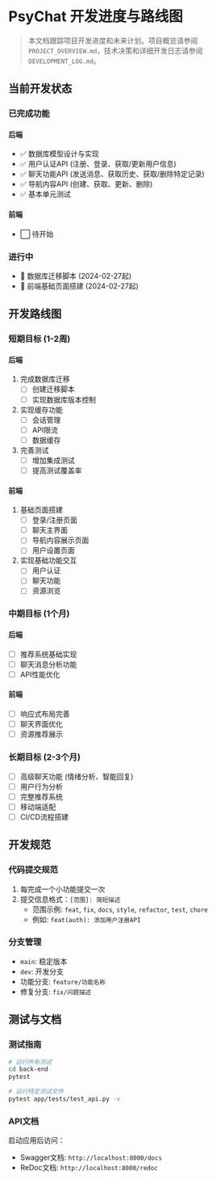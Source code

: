 # PsyChat 开发进度与路线图

> 本文档跟踪项目开发进度和未来计划。项目概览请参阅 `PROJECT_OVERVIEW.md`，技术决策和详细开发日志请参阅 `DEVELOPMENT_LOG.md`。

## 当前开发状态

### 已完成功能

#### 后端
- ✅ 数据库模型设计与实现
- ✅ 用户认证API (注册、登录、获取/更新用户信息)
- ✅ 聊天功能API (发送消息、获取历史、获取/删除特定记录)
- ✅ 导航内容API (创建、获取、更新、删除)
- ✅ 基本单元测试

#### 前端
- ⬜ 待开始

### 进行中
- 🔄 数据库迁移脚本 (2024-02-27起)
- 🔄 前端基础页面搭建 (2024-02-27起)

## 开发路线图

### 短期目标 (1-2周)

#### 后端
1. 完成数据库迁移
   - [ ] 创建迁移脚本
   - [ ] 实现数据库版本控制

2. 实现缓存功能
   - [ ] 会话管理
   - [ ] API限流
   - [ ] 数据缓存

3. 完善测试
   - [ ] 增加集成测试
   - [ ] 提高测试覆盖率

#### 前端
1. 基础页面搭建
   - [ ] 登录/注册页面
   - [ ] 聊天主界面
   - [ ] 导航内容展示页面
   - [ ] 用户设置页面

2. 实现基础功能交互
   - [ ] 用户认证
   - [ ] 聊天功能
   - [ ] 资源浏览

### 中期目标 (1个月)

#### 后端
- [ ] 推荐系统基础实现
- [ ] 聊天消息分析功能
- [ ] API性能优化

#### 前端
- [ ] 响应式布局完善
- [ ] 聊天界面优化
- [ ] 资源推荐展示

### 长期目标 (2-3个月)

- [ ] 高级聊天功能 (情绪分析、智能回复)
- [ ] 用户行为分析
- [ ] 完整推荐系统
- [ ] 移动端适配
- [ ] CI/CD流程搭建

## 开发规范

### 代码提交规范
1. 每完成一个小功能提交一次
2. 提交信息格式：`[范围]: 简短描述`
   - 范围示例: `feat`, `fix`, `docs`, `style`, `refactor`, `test`, `chore`
   - 例如: `feat(auth): 添加用户注册API`

### 分支管理
- `main`: 稳定版本
- `dev`: 开发分支
- 功能分支: `feature/功能名称`
- 修复分支: `fix/问题描述`

## 测试与文档

### 测试指南
```bash
# 运行所有测试
cd back-end
pytest

# 运行特定测试文件
pytest app/tests/test_api.py -v
```

### API文档
启动应用后访问：
- Swagger文档: `http://localhost:8000/docs`
- ReDoc文档: `http://localhost:8000/redoc`